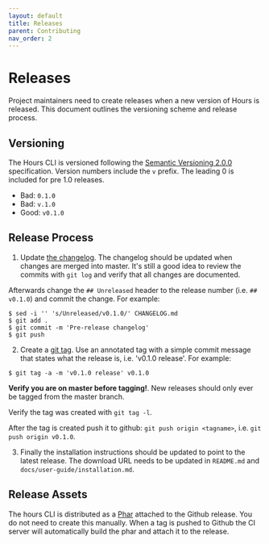 ```yaml
---
layout: default
title: Releases
parent: Contributing
nav_order: 2
---
```


# Releases

Project maintainers need to create releases when a new version of Hours is released. This document outlines the versioning scheme and release process.

## Versioning

The Hours CLI is versioned following the [Semantic Versioning 2.0.0](https://semver.org) specification. Version numbers include the `v` prefix. The leading 0 is included for pre 1.0 releases.

- Bad: `0.1.0`
- Bad: `v.1.0`
- Good: `v0.1.0`

## Release Process

1. Update [the changelog](https://github.com/matt-allan/hours/blob/master/CHANGELOG.md). The changelog should be updated when changes are merged into master. It's still a good idea to review the commits with `git log` and verify that all changes are documented.

Afterwards change the `## Unreleased` header to the release number (i.e. `## v0.1.0`) and commit the change.  For example:

```console
$ sed -i '' 's/Unreleased/v0.1.0/' CHANGELOG.md
$ git add .
$ git commit -m 'Pre-release changelog'
$ git push
```

2. Create a [git tag](https://git-scm.com/book/en/v2/Git-Basics-Tagging). Use an annotated tag with a simple commit message that states what the release is, i.e. 'v0.1.0 release'. For example:

```console
$ git tag -a -m 'v0.1.0 release' v0.1.0
```

**Verify you are on master before tagging!**. New releases should only ever be tagged from the master branch.

Verify the tag was created with `git tag -l`.

After the tag is created push it to github: `git push origin <tagname>`, i.e. `git push origin v0.1.0`.

3. Finally the installation instructions should be updated to point to the latest release. The download URL needs to be updated in `README.md` and `docs/user-guide/installation.md`.

## Release Assets

The hours CLI is distributed as a [Phar](https://www.php.net/manual/en/intro.phar.php) attached to the Github release. You do not need to create this manually. When a tag is pushed to Github the CI server will automatically build the phar and attach it to the release.
